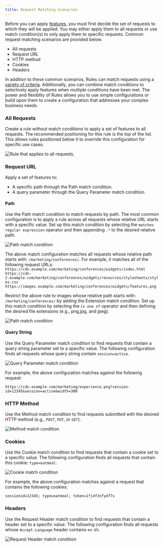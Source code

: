 ```yaml
---
title: Request Matching Scenarios
---
```


Before you can apply [features](/guides/performance/rules/features), you must first decide the set of requests to which they will be applied. You may either apply them to all requests or use match condition(s) to only apply them to specific requests. Common request matching scenarios are provided below.

-   All requests
-   Request URL
-   HTTP method
-   Cookies
-   Headers

In addition to these common scenarios, Rules can match requests using a [variety of criteria](/guides/performance/rules/conditions). Additionally, you can combine match conditions to selectively apply features when multiple conditions have been met. The power and flexiblity of Rules allows you to use simple configurations or build upon them to create a configuration that addresses your complex business needs.

### All Requests

Create a rule without match conditions to apply a set of features to all requests. The recommended positioning for this rule is the top of the list. This allows rules positioned below it to override this configuration for specific use cases. 

![Rule that applies to all requests.](/images/v7/performance/rules-use-case-all-requests.png?width=700)

### Request URL

Apply a set of features to:
-   A specific path through the Path match condition. 
-   A query parameter through the Query Parameter match condition.

#### Path

Use the Path match condition to match requests by path. The most common configuration is to apply a rule across all requests whose relative URL starts with a specific value. Set up this match condition by selecting the `matches regular expression` operator and then appending `.*` to the desired relative path. 

![Path match condition](/images/v7/performance/rules-use-case-path.png?width=700)

The above match configuration matches all requests whose relative path starts with: `/marketing/conferences/`. For example, it matches all of the following request URLs:
`https://cdn.example.com/marketing/conferences/widgets/index.html`
`https://cdn-2.example.com/marketing/conferences/widgets/resources/stylesheets/styles.css`
`https://images.example.com/marketing/conferences/widgets/features.png`

Restrict the above rule to images whose relative path starts with: `/marketing/conferences/` by adding the Extension match condition. Set up this match condition by selecting the `is one of` operator and then defining the desired file extensions (e.g., png,jpg, and jpeg).

![Path match condition](/images/v7/performance/rules-use-case-path-extension.png?width=700)

#### Query String

Use the Query Parameter match condition to find requests that contain a query string parameter set to a specific value. The following configuration finds all requests whose query string contain `session=active`.

![Query Parameter match condition](/images/v7/performance/rules-use-case-query-parameter.png?width=700)

For example, the above configuration matches against the following request:

`https://cdn.example.com/marketing/experience.png?session-id=12345&session=active&width=300`

### HTTP Method

Use the Method match condition to find requests submitted with the desired HTTP method (e.g., `POST`, `PUT`, or `GET`).

![Method match condition](/images/v7/performance/rules-use-case-method.png?width=700)

### Cookies

Use the Cookie match condition to find requests that contain a cookie set to a specific value. The following configuration finds all requests that contain this cookie: `type=oatmeal`.

![Cookie match condition](/images/v7/performance/rules-use-case-cookie.png?width=700)

For example, the above configuration matches against a request that contains the following cookies:

`sessionid=12345; type=oatmeal; token=1fj4f3nfy4f7s`

### Headers

Use the Request Header match condition to find requests that contain a header set to a specific value. The following configuration finds all requests whose `Accept-Language` header contains `en-US`.

![Request Header match condition](/images/v7/performance/rules-use-case-request-header.png?width=700)